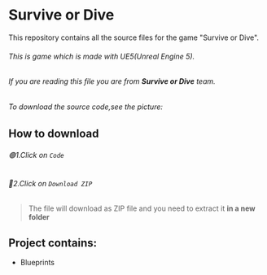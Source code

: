 # Survive or Dive
This repository contains all the source files for the game "Survive or Dive".

###### This is game which is made with UE5(Unreal Engine 5).

###### If you are reading this file you are from ***Survive or Dive*** team.

###### To download the source code,see the picture:

## How to download
###### 🟢1.Click on `Code`
###### 🔵2.Click on `Download ZIP`
> The file will download as ZIP file and you need to extract it **in a new folder**

## Project contains:

- Blueprints
